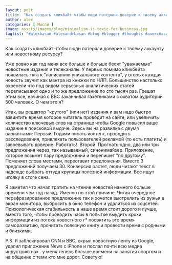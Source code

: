 ```yaml
---
layout: post
title:  "Как создать кликбайт чтобы люди потеряли доверие к твоему аккаунту или новостному ресурсу?"
author: alex
categories: [ Мысли ]
image: assets/images/blog/minimalism-is-toxic-for-business.jpg
taglist: "#alexbasan #alexandrbasan #blog #blogger #thoughts #алексбасан #александрбасан #блог #блоггер #мысливмоейголове #fakenews #news #новости #журналист #статья"
---
```


Как создать кликбайт чтобы люди потеряли доверие к твоему аккаунту или новостному ресурсу?


Уже ровно как год меня все больше и больше бесят "уважаемые" новостные издания и телеканалы. У первых помимо кликбейта появилась тяга к "написанию уникального контента", у вторых каждая новость звучит как мантра из книжки по НЛП. Большинство настолько охренели что под видом серьезных аналитических статей переписывают одно и то же предложение по сто тысяч раз. Грешат этим все, начиная с BBC заканчивая газетенками с охватом аудитории 500 человек. О чем это я?

Итак, вы редактор "крутого" (или нет) издания и вам надо быстро взвинтить время которое читатель проводит на сайте, или увеличить количество ключевых слов на странице чтобы Google повысил ваше издание в поисковой выдаче. Здесь вы на развилке с двумя вариантами:
Первый: Годами писать контент, проводить расследования, привлекать пользователей рекламой (то есть платить) и завоевывать доверие. Работать! 
Второй: Прогнать одно, два или три предложения через, так называемый, синонимайзер. Приложение, которое возьмет пару предложений и перепишет "по другому". Поменяет слова местами, переставит предложения. Вместо 3 предложений получаем 30. Конверсия растет, люди читают текст в надежде выбрать оттуда крупицы полезной информации. Все ищут иголку в стоге сена. 

Я заметил что начал тратить на чтение новостей намного больше времени чем год назад. Именно по этой причине. Читая очередное перефразированное предложение так и хочется выстрелить из ружья в экран монитора, выбросить в окно телефон и удалиться из соцсетей. Психологическая стабильность в наше время стоит дорого и лучше, вместо того, чтобы проводить часы в попытке выудить крохи информации из потока новостного г* посвятить это время саморазвитию, прочитать полезную книгу и провести время с родными и близкими.

P.S. Я заблокировал CNN и BBC, скрыл новостную ленту из Google, удалил приложение News с iPhone и послал почти всю медиа индустрию нах.. у меня теперь больше времени на занятия спортом и на общение с теми кто мне дорог. Советую!
